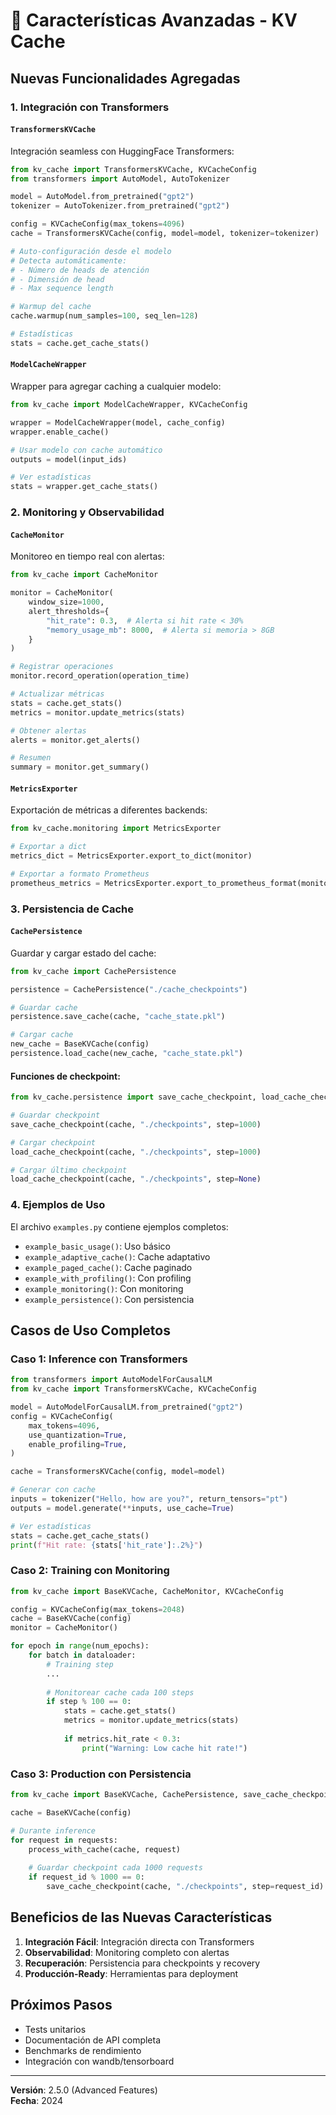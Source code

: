 # 🚀 Características Avanzadas - KV Cache

## Nuevas Funcionalidades Agregadas

### 1. Integración con Transformers

#### `TransformersKVCache`
Integración seamless con HuggingFace Transformers:

```python
from kv_cache import TransformersKVCache, KVCacheConfig
from transformers import AutoModel, AutoTokenizer

model = AutoModel.from_pretrained("gpt2")
tokenizer = AutoTokenizer.from_pretrained("gpt2")

config = KVCacheConfig(max_tokens=4096)
cache = TransformersKVCache(config, model=model, tokenizer=tokenizer)

# Auto-configuración desde el modelo
# Detecta automáticamente:
# - Número de heads de atención
# - Dimensión de head
# - Max sequence length

# Warmup del cache
cache.warmup(num_samples=100, seq_len=128)

# Estadísticas
stats = cache.get_cache_stats()
```

#### `ModelCacheWrapper`
Wrapper para agregar caching a cualquier modelo:

```python
from kv_cache import ModelCacheWrapper, KVCacheConfig

wrapper = ModelCacheWrapper(model, cache_config)
wrapper.enable_cache()

# Usar modelo con cache automático
outputs = model(input_ids)

# Ver estadísticas
stats = wrapper.get_cache_stats()
```

### 2. Monitoring y Observabilidad

#### `CacheMonitor`
Monitoreo en tiempo real con alertas:

```python
from kv_cache import CacheMonitor

monitor = CacheMonitor(
    window_size=1000,
    alert_thresholds={
        "hit_rate": 0.3,  # Alerta si hit rate < 30%
        "memory_usage_mb": 8000,  # Alerta si memoria > 8GB
    }
)

# Registrar operaciones
monitor.record_operation(operation_time)

# Actualizar métricas
stats = cache.get_stats()
metrics = monitor.update_metrics(stats)

# Obtener alertas
alerts = monitor.get_alerts()

# Resumen
summary = monitor.get_summary()
```

#### `MetricsExporter`
Exportación de métricas a diferentes backends:

```python
from kv_cache.monitoring import MetricsExporter

# Exportar a dict
metrics_dict = MetricsExporter.export_to_dict(monitor)

# Exportar a formato Prometheus
prometheus_metrics = MetricsExporter.export_to_prometheus_format(monitor)
```

### 3. Persistencia de Cache

#### `CachePersistence`
Guardar y cargar estado del cache:

```python
from kv_cache import CachePersistence

persistence = CachePersistence("./cache_checkpoints")

# Guardar cache
persistence.save_cache(cache, "cache_state.pkl")

# Cargar cache
new_cache = BaseKVCache(config)
persistence.load_cache(new_cache, "cache_state.pkl")
```

#### Funciones de checkpoint:

```python
from kv_cache.persistence import save_cache_checkpoint, load_cache_checkpoint

# Guardar checkpoint
save_cache_checkpoint(cache, "./checkpoints", step=1000)

# Cargar checkpoint
load_cache_checkpoint(cache, "./checkpoints", step=1000)

# Cargar último checkpoint
load_cache_checkpoint(cache, "./checkpoints", step=None)
```

### 4. Ejemplos de Uso

El archivo `examples.py` contiene ejemplos completos:

- `example_basic_usage()`: Uso básico
- `example_adaptive_cache()`: Cache adaptativo
- `example_paged_cache()`: Cache paginado
- `example_with_profiling()`: Con profiling
- `example_monitoring()`: Con monitoring
- `example_persistence()`: Con persistencia

## Casos de Uso Completos

### Caso 1: Inference con Transformers

```python
from transformers import AutoModelForCausalLM
from kv_cache import TransformersKVCache, KVCacheConfig

model = AutoModelForCausalLM.from_pretrained("gpt2")
config = KVCacheConfig(
    max_tokens=4096,
    use_quantization=True,
    enable_profiling=True,
)

cache = TransformersKVCache(config, model=model)

# Generar con cache
inputs = tokenizer("Hello, how are you?", return_tensors="pt")
outputs = model.generate(**inputs, use_cache=True)

# Ver estadísticas
stats = cache.get_cache_stats()
print(f"Hit rate: {stats['hit_rate']:.2%}")
```

### Caso 2: Training con Monitoring

```python
from kv_cache import BaseKVCache, CacheMonitor, KVCacheConfig

config = KVCacheConfig(max_tokens=2048)
cache = BaseKVCache(config)
monitor = CacheMonitor()

for epoch in range(num_epochs):
    for batch in dataloader:
        # Training step
        ...
        
        # Monitorear cache cada 100 steps
        if step % 100 == 0:
            stats = cache.get_stats()
            metrics = monitor.update_metrics(stats)
            
            if metrics.hit_rate < 0.3:
                print("Warning: Low cache hit rate!")
```

### Caso 3: Production con Persistencia

```python
from kv_cache import BaseKVCache, CachePersistence, save_cache_checkpoint

cache = BaseKVCache(config)

# Durante inference
for request in requests:
    process_with_cache(cache, request)
    
    # Guardar checkpoint cada 1000 requests
    if request_id % 1000 == 0:
        save_cache_checkpoint(cache, "./checkpoints", step=request_id)
```

## Beneficios de las Nuevas Características

1. **Integración Fácil**: Integración directa con Transformers
2. **Observabilidad**: Monitoring completo con alertas
3. **Recuperación**: Persistencia para checkpoints y recovery
4. **Producción-Ready**: Herramientas para deployment

## Próximos Pasos

- Tests unitarios
- Documentación de API completa
- Benchmarks de rendimiento
- Integración con wandb/tensorboard

---

**Versión**: 2.5.0 (Advanced Features)  
**Fecha**: 2024

